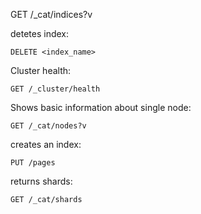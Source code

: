 GET /_cat/indices?v

detetes index:
```
DELETE <index_name>
```
Cluster health:
```
GET /_cluster/health
```
Shows basic information about single node:
```
GET /_cat/nodes?v
```
creates an index:
```
PUT /pages
```
returns shards:
```
GET /_cat/shards
```
